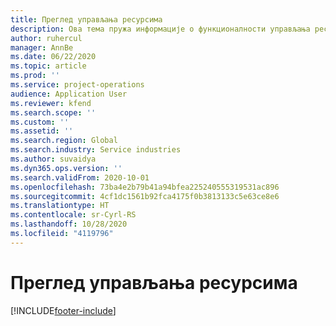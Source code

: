 ```yaml
---
title: Преглед управљања ресурсима
description: Ова тема пружа информације о функционалности управљања ресурсима у услузи Dynamics 365 Project operations.
author: ruhercul
manager: AnnBe
ms.date: 06/22/2020
ms.topic: article
ms.prod: ''
ms.service: project-operations
audience: Application User
ms.reviewer: kfend
ms.search.scope: ''
ms.custom: ''
ms.assetid: ''
ms.search.region: Global
ms.search.industry: Service industries
ms.author: suvaidya
ms.dyn365.ops.version: ''
ms.search.validFrom: 2020-10-01
ms.openlocfilehash: 73ba4e2b79b41a94bfea225240555319531ac896
ms.sourcegitcommit: 4cf1dc1561b92fca4175f0b3813133c5e63ce8e6
ms.translationtype: HT
ms.contentlocale: sr-Cyrl-RS
ms.lasthandoff: 10/28/2020
ms.locfileid: "4119796"
---
```

# <a name="resource-management-overview"></a>Преглед управљања ресурсима


[!INCLUDE[footer-include](../includes/footer-banner.md)]
